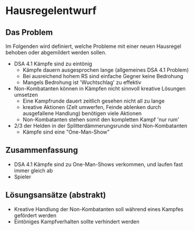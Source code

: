 # Hausregelentwurf

## Das Problem
Im Folgenden wird definiert, welche Probleme mit einer neuen Hausregel behoben oder abgemildert werden sollen.

* DSA 4.1 Kämpfe sind zu eintönig
	+ Kämpfe dauern ausgesprochen lange (allgemeines DSA 4.1 Problem)
	+ Bei ausreichend hohem RS sind einfache Gegner keine Bedrohung
	+ Mangels Bedrohung ist 'Wuchtschlag' zu effektiv
* Non-Kombatanten können in Kämpfen nicht sinnvoll kreative Lösungen umsetzen
	+ Eine Kampfrunde dauert zeitlich gesehen nicht all zu lange
	+ kreative Aktionen (Zelt umwerfen, Feinde ablenken durch ausgefallene Handlung) benötigen viele Aktionen
	+ Non-Kombatanten stehen somit den kompletten Kampf 'nur rum'
* 2/3 der Helden in der Splitterdämmerungsrunde sind Non-Kombatanten
	+ Kämpfe sind eine "One-Man-Show"

## Zusammenfassung
* DSA 4.1 Kämpfe sind zu One-Man-Shows verkommen, und laufen fast immer gleich ab
* Spieler

## Lösungsansätze (abstrakt)

* Kreative Handlung der Non-Kombatanten soll während eines Kampfes gefördert werden
* Eintöniges Kampfverhalten sollte verhindert werden


